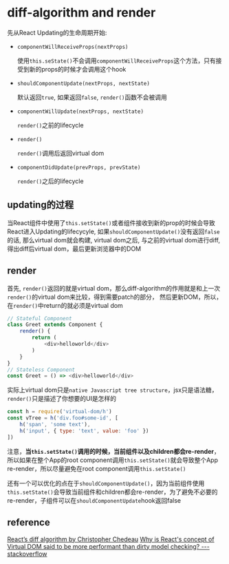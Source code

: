 # diff-algorithm and render

先从React Updating的生命周期开始:
- `componentWillReceiveProps(nextProps)`

    使用`this.seState()`不会调用`componentWillReceiveProps`这个方法，只有接受到新的props的时候才会调用这个hook
- `shouldComponentUpdate(nextProps, nextState)`

    默认返回`true`, 如果返回`false`, `render()`函数不会被调用
- `componentWillUpdate(nextProps, nextState)`

    `render()`之前的lifecycle
- `render()`

    `render()`调用后返回virtual dom
- `componentDidUpdate(prevProps, prevState)`

    `render()`之后的lifecycle


## updating的过程
当React组件中使用了`this.setState()`或者组件接收到新的prop的时候会导致React进入Updating的lifecycyle, 如果`shouldComponentUpdate()`没有返回`false`的话, 那么virtual dom就会构建, virtual dom之后, 与之前的virtual dom进行diff, 得出diff后virtual dom，最后更新浏览器中的DOM

## render
首先, `render()`返回的就是virtual dom，那么diff-algorithm的作用就是和上一次`render()`的virtual dom来比较，得到需要patch的部分，
然后更新DOM，所以，在`render()`中return的就必须是virtual dom

```js
// Stateful Component
class Greet extends Component {
    render() {
        return (
            <div>helloworld</div>
        )
    }
}
// Stateless Component 
const Greet = () => <div>helloworld</div>
```

实际上virtual dom只是`native Javascript tree structure`，jsx只是语法糖，`render()`只是描述了你想要的UI是怎样的

```js
const h = require('virtual-dom/h')
const vTree = h('div.foo#some-id', [
    h('span', 'some text'),
    h('input', { type: 'text', value: 'foo' })
])
```

注意，**当`this.setState()`调用的时候，当前组件以及children都会re-render**，所以如果在整个App的root component调用`this.setState()`就会导致整个App re-render，所以尽量避免在root component调用`this.setState()`

还有一个可以优化的点在于`shouldComponentUpdate()`，因为当前组件使用`this.setState()`会导致当前组件和children都会re-render，为了避免不必要的re-render，子组件可以在`shouldComponentUpdate`hook返回false


## reference
[React’s diff algorithm by Christopher Chedeau](https://calendar.perfplanet.com/2013/diff/)
[Why is React's concept of Virtual DOM said to be more performant than dirty model checking? --- stackoverflow](https://stackoverflow.com/questions/21109361/why-is-reacts-concept-of-virtual-dom-said-to-be-more-performant-than-dirty-mode/21117404#21117404)
